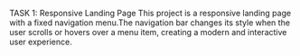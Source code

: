 TASK 1: Responsive Landing Page
This project is a responsive landing page with a fixed navigation menu.The navigation bar changes its style when the user scrolls or hovers over a menu item, creating a modern and interactive user experience.


